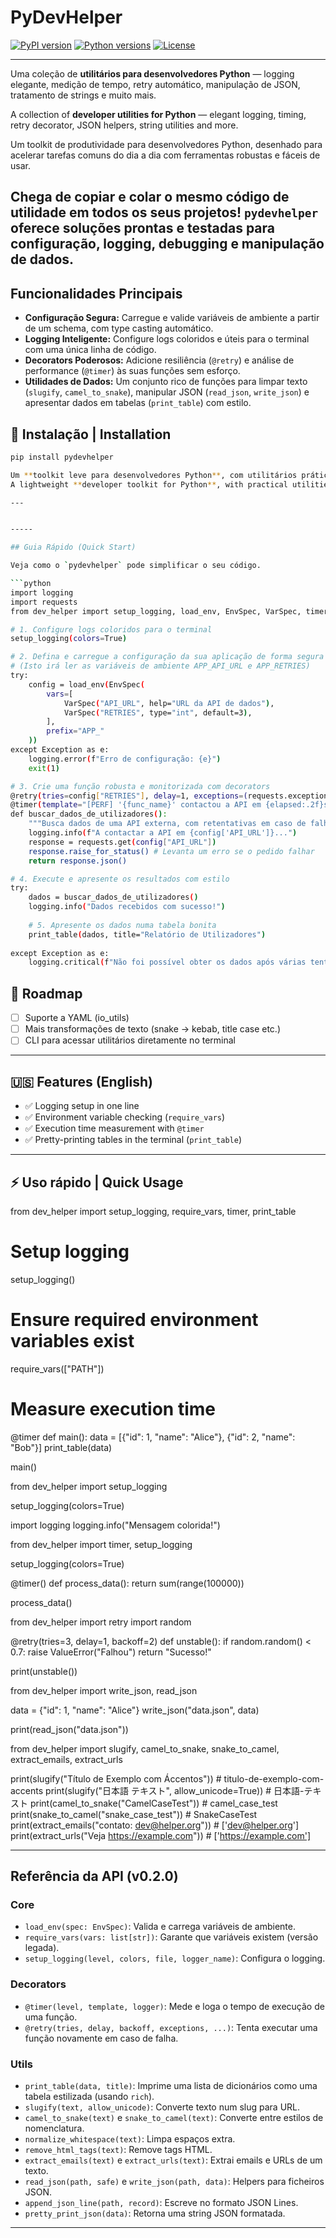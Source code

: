 # PyDevHelper

[![PyPI version](https://img.shields.io/pypi/v/pydevhelper.svg)](https://pypi.org/project/pydevhelper/)
[![Python versions](https://img.shields.io/pypi/pyversions/pydevhelper.svg)](https://pypi.org/project/pydevhelper/)
[![License](https://img.shields.io/pypi/l/pydevhelper.svg)](https://github.com/juliobrige/DevHelper/blob/main/LICENSE)

---

Uma coleção de **utilitários para desenvolvedores Python** — logging elegante, medição de tempo, retry automático, manipulação de JSON, tratamento de strings e muito mais.

A collection of **developer utilities for Python** — elegant logging, timing, retry decorator, JSON helpers, string utilities and more.


Um toolkit de produtividade para desenvolvedores Python, desenhado para acelerar tarefas comuns do dia a dia com ferramentas robustas e fáceis de usar.

Chega de copiar e colar o mesmo código de utilidade em todos os seus projetos! `pydevhelper` oferece soluções prontas e testadas para configuração, logging, debugging e manipulação de dados.
---


## Funcionalidades Principais

* **Configuração Segura:** Carregue e valide variáveis de ambiente a partir de um schema, com type casting automático.
* **Logging Inteligente:** Configure logs coloridos e úteis para o terminal com uma única linha de código.
* **Decorators Poderosos:** Adicione resiliência (`@retry`) e análise de performance (`@timer`) às suas funções sem esforço.
* **Utilidades de Dados:** Um conjunto rico de funções para limpar texto (`slugify`, `camel_to_snake`), manipular JSON (`read_json`, `write_json`) e apresentar dados em tabelas (`print_table`) com estilo.


## 🚀 Instalação | Installation

```bash
pip install pydevhelper

Um **toolkit leve para desenvolvedores Python**, com utilitários práticos que ajudam no dia a dia.  
A lightweight **developer toolkit for Python**, with practical utilities to make coding easier.

---


-----

## Guia Rápido (Quick Start)

Veja como o `pydevhelper` pode simplificar o seu código.

```python
import logging
import requests
from dev_helper import setup_logging, load_env, EnvSpec, VarSpec, timer, retry, print_table

# 1. Configure logs coloridos para o terminal
setup_logging(colors=True)

# 2. Defina e carregue a configuração da sua aplicação de forma segura
# (Isto irá ler as variáveis de ambiente APP_API_URL e APP_RETRIES)
try:
    config = load_env(EnvSpec(
        vars=[
            VarSpec("API_URL", help="URL da API de dados"),
            VarSpec("RETRIES", type="int", default=3),
        ],
        prefix="APP_"
    ))
except Exception as e:
    logging.error(f"Erro de configuração: {e}")
    exit(1)

# 3. Crie uma função robusta e monitorizada com decorators
@retry(tries=config["RETRIES"], delay=1, exceptions=(requests.exceptions.RequestException,))
@timer(template="[PERF] '{func_name}' contactou a API em {elapsed:.2f}s")
def buscar_dados_de_utilizadores():
    """Busca dados de uma API externa, com retentativas em caso de falha."""
    logging.info(f"A contactar a API em {config['API_URL']}...")
    response = requests.get(config["API_URL"])
    response.raise_for_status() # Levanta um erro se o pedido falhar
    return response.json()

# 4. Execute e apresente os resultados com estilo
try:
    dados = buscar_dados_de_utilizadores()
    logging.info("Dados recebidos com sucesso!")
    
    # 5. Apresente os dados numa tabela bonita
    print_table(dados, title="Relatório de Utilizadores")
    
except Exception as e:
    logging.critical(f"Não foi possível obter os dados após várias tentativas: {e}")

```


## 📌 Roadmap

* [ ] Suporte a YAML (io_utils)
* [ ] Mais transformações de texto (snake → kebab, title case etc.)
* [ ] CLI para acessar utilitários diretamente no terminal

---

## 🇺🇸 Features (English)

- ✅ Logging setup in one line  
- ✅ Environment variable checking (`require_vars`)  
- ✅ Execution time measurement with `@timer`  
- ✅ Pretty-printing tables in the terminal (`print_table`)  

---




## ⚡ Uso rápido | Quick Usage
from dev_helper import setup_logging, require_vars, timer, print_table

# Setup logging
setup_logging()

# Ensure required environment variables exist
require_vars(["PATH"])

# Measure execution time
@timer
def main():
    data = [{"id": 1, "name": "Alice"}, {"id": 2, "name": "Bob"}]
    print_table(data)

main()



from dev_helper import setup_logging

setup_logging(colors=True)

import logging
logging.info("Mensagem colorida!")



from dev_helper import timer, setup_logging

setup_logging(colors=True)

@timer()
def process_data():
    return sum(range(100000))

process_data()



from dev_helper import retry
import random

@retry(tries=3, delay=1, backoff=2)
def unstable():
    if random.random() < 0.7:
        raise ValueError("Falhou")
    return "Sucesso!"

print(unstable())



from dev_helper import write_json, read_json

data = {"id": 1, "name": "Alice"}
write_json("data.json", data)

print(read_json("data.json"))



from dev_helper import slugify, camel_to_snake, snake_to_camel, extract_emails, extract_urls

print(slugify("Título de Exemplo com Áccentos"))  # titulo-de-exemplo-com-accents
print(slugify("日本語 テキスト", allow_unicode=True))  # 日本語-テキスト
print(camel_to_snake("CamelCaseTest"))  # camel_case_test
print(snake_to_camel("snake_case_test"))  # SnakeCaseTest
print(extract_emails("contato: dev@helper.org"))  # ['dev@helper.org']
print(extract_urls("Veja https://example.com"))   # ['https://example.com']



-----

## Referência da API (v0.2.0)

### Core

  * `load_env(spec: EnvSpec)`: Valida e carrega variáveis de ambiente.
  * `require_vars(vars: list[str])`: Garante que variáveis existem (versão legada).
  * `setup_logging(level, colors, file, logger_name)`: Configura o logging.

### Decorators

  * `@timer(level, template, logger)`: Mede e loga o tempo de execução de uma função.
  * `@retry(tries, delay, backoff, exceptions, ...)`: Tenta executar uma função novamente em caso de falha.

### Utils

  * `print_table(data, title)`: Imprime uma lista de dicionários como uma tabela estilizada (usando `rich`).
  * `slugify(text, allow_unicode)`: Converte texto num slug para URL.
  * `camel_to_snake(text)` e `snake_to_camel(text)`: Converte entre estilos de nomenclatura.
  * `normalize_whitespace(text)`: Limpa espaços extra.
  * `remove_html_tags(text)`: Remove tags HTML.
  * `extract_emails(text)` e `extract_urls(text)`: Extrai emails e URLs de um texto.
  * `read_json(path, safe)` e `write_json(path, data)`: Helpers para ficheiros JSON.
  * `append_json_line(path, record)`: Escreve no formato JSON Lines.
  * `pretty_print_json(data)`: Retorna uma string JSON formatada.

-----

